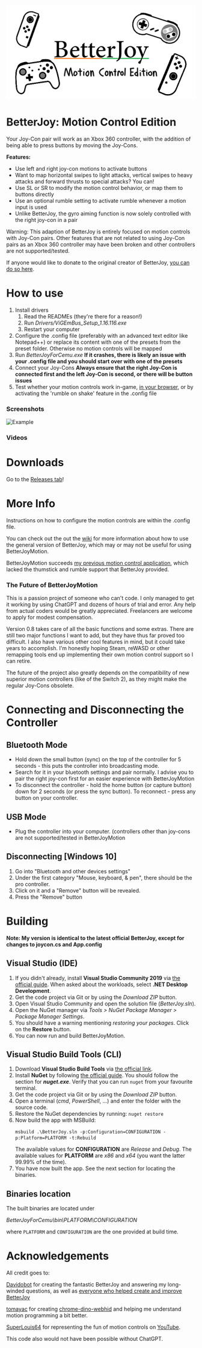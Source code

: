 <p align="center">
  <img src="title.png">
</p>

# BetterJoy: Motion Control Edition
Your Joy-Con pair will work as an Xbox 360 controller, with the addition of being able to press buttons by moving the Joy-Cons.

**Features:**

* Use left and right joy-con motions to activate buttons
* Want to map horizontal swipes to light attacks, vertical swipes to heavy attacks and forward thrusts to special attacks? You can!
* Use SL or SR to modify the motion control behavior, or map them to buttons directly
* Use an optional rumble setting to activate rumble whenever a motion input is used
* Unlike BetterJoy, the gyro aiming function is now solely controlled with the right joy-con in a pair



Warning: This adaption of BetterJoy is entirely focused on motion controls with Joy-Con pairs. Other features that are not related to using Joy-Con pairs as an Xbox 360 controller may have been broken and other controllers are not supported/tested.

If anyone would like to donate to the original creator of BetterJoy, [you can do so here](https://www.paypal.me/DavidKhachaturov/5). 

# How to use
1. Install drivers
    1. Read the READMEs (they're there for a reason!)
    1. Run *Drivers/ViGEmBus_Setup_1.16.116.exe*
    1. Restart your computer
2. Configure the .config file (preferably with an advanced text editor like Notepad++) or replace its content with one of the presets from the preset folder. Otherwise no motion controls will be mapped
3. Run *BetterJoyForCemu.exe* **If it crashes, there is likely an issue with your .config file and you should start over with one of the presets**
4. Connect your Joy-Cons **Always ensure that the right Joy-Con is connected first and the left Joy-Con is second, or there will be button issues**
5. Test whether your motion controls work in-game, [in your browser](https://hardwaretester.com/gamepad), or by activating the 'rumble on shake' feature in the .config file

### Screenshots
![Example](https://github-production-user-asset-6210df.s3.amazonaws.com/154834381/307150137-f3a5d9e6-d6a7-4b2b-abb5-643f2a1550cf.png?X-Amz-Algorithm=AWS4-HMAC-SHA256&X-Amz-Credential=AKIAVCODYLSA53PQK4ZA%2F20240222%2Fus-east-1%2Fs3%2Faws4_request&X-Amz-Date=20240222T210827Z&X-Amz-Expires=300&X-Amz-Signature=34fdd6dcc5bf708374d7d848bac39bde9a6eaecbf813e69bd8ca7a2cb73abbc1&X-Amz-SignedHeaders=host&actor_id=0&key_id=0&repo_id=0)

### Videos


# Downloads
Go to the [Releases tab](https://github.com/StandieNL/BetterJoyMotion/releases)!

# More Info
Instructions on how to configure the motion controls are within the .config file.

You can check out the out the [wiki](https://github.com/Davidobot/BetterJoy/wiki) for more information about how to use the general version of BetterJoy, which may or may not be useful for using BetterJoyMotion.

BetterJoyMotion succeeds [my previous motion control application](https://github.com/StandieNL/Standies-Motion-Controls), which lacked the thumstick and rumble support that BetterJoy provided.

### The Future of BetterJoyMotion
This is a passion project of someone who can't code. I only managed to get it working by using ChatGPT and dozens of hours of trial and error. Any help from actual coders would be greatly appreciated. Freelancers are welcome to apply for modest compensation. 

Version 0.8 takes care of all the basic functions and some extras. There are still two major functions I want to add, but they have thus far proved too difficult. I also have various other cool features in mind, but it could take years to accomplish.
I'm honestly hoping Steam, reWASD or other remapping tools end up implementing their own motion control support so I can retire.

The future of the project also greatly depends on the compatibility of new superior motion controllers (like of the Switch 2), as they might make the regular Joy-Cons obsolete.

# Connecting and Disconnecting the Controller
## Bluetooth Mode
 * Hold down the small button (sync) on the top of the controller for 5 seconds - this puts the controller into broadcasting mode.
 * Search for it in your bluetooth settings and pair normally. I advise you to pair the right joy-con first for an easier experience with BetterJoyMotion
 * To disconnect the controller - hold the home button (or capture button) down for 2 seconds (or press the sync button). To reconnect - press any button on your controller.

## USB Mode
 * Plug the controller into your computer. (controllers other than joy-cons are not supported/tested in BetterJoyMotion
 
## Disconnecting \[Windows 10]
1. Go into "Bluetooth and other devices settings"
1. Under the first category "Mouse, keyboard, & pen", there should be the pro controller.
1. Click on it and a "Remove" button will be revealed.
1. Press the "Remove" button

# Building

**Note: My version is identical to the latest official BetterJoy, except for changes to joycon.cs and App.config**

## Visual Studio (IDE)

1. If you didn't already, install **Visual Studio Community 2019** via
   [the official guide](https://docs.microsoft.com/en-us/visualstudio/install/install-visual-studio?view=vs-2019).
   When asked about the workloads, select **.NET Desktop Development**.
2. Get the code project via Git or by using the *Download ZIP* button.
3. Open Visual Studio Community and open the solution file (*BetterJoy.sln*).
4. Open the NuGet manager via *Tools > NuGet Package Manager > Package Manager Settings*.
5. You should have a warning mentioning *restoring your packages*. Click on the **Restore** button.
6. You can now run and build BetterJoyMotion.

## Visual Studio Build Tools (CLI)
1. Download **Visual Studio Build Tools** via
   [the official link](https://visualstudio.microsoft.com/it/downloads/#build-tools-for-visual-studio-2019).
2. Install **NuGet** by following
   [the official guide](https://docs.microsoft.com/en-us/nuget/install-nuget-client-tools#nugetexe-cli).
   You should follow the section for ***nuget.exe***.
   Verify that you can run `nuget` from your favourite terminal.
3. Get the code project via Git or by using the *Download ZIP* button.
4. Open a terminal (*cmd*, *PowerShell*, ...) and enter the folder with the source code.
5. Restore the NuGet dependencies by running: `nuget restore`
6. Now build the app with MSBuild:
   ```
   msbuild .\BetterJoy.sln -p:Configuration=CONFIGURATION -p:Platform=PLATFORM -t:Rebuild
   ```
   The available values for **CONFIGURATION** are *Release* and *Debug*.
   The available values for **PLATFORM** are *x86* and *x64* (you want the latter 99.99% of the time).
7. You have now built the app. See the next section for locating the binaries.

## Binaries location
The built binaries are located under

*BetterJoyForCemu\bin\PLATFORM\CONFIGURATION*

where `PLATFORM` and `CONFIGURATION` are the one provided at build time. 

# Acknowledgements

All credit goes to:

[Davidobot](https://github.com/Davidobot) for creating the fantastic BetterJoy and answering my long-winded questions, as well as [everyone who helped create and improve BetterJoy](https://github.com/Davidobot/BetterJoy/tree/master?tab=readme-ov-file#acknowledgements)

[tomayac](https://github.com/tomayac) for creating [chrome-dino-webhid](https://github.com/tomayac/chrome-dino-webhid) and helping me understand motion programming a bit better.

[SuperLouis64](https://github.com/SuperLouis64) for representing the fun of motion controls on [YouTube](https://www.youtube.com/@SuperLouis64).

This code also would not have been possible without ChatGPT.
